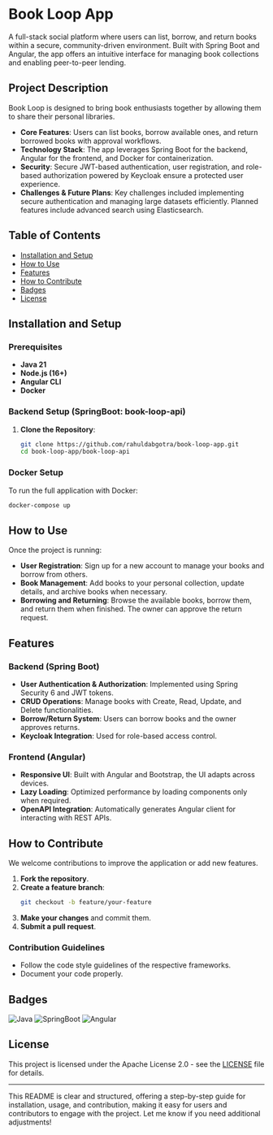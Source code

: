 # Book Loop App

A full-stack social platform where users can list, borrow, and return books within a secure, community-driven environment. Built with Spring Boot and Angular, the app offers an intuitive interface for managing book collections and enabling peer-to-peer lending.

## Project Description

Book Loop is designed to bring book enthusiasts together by allowing them to share their personal libraries.
- **Core Features**: Users can list books, borrow available ones, and return borrowed books with approval workflows.
- **Technology Stack**: The app leverages Spring Boot for the backend, Angular for the frontend, and Docker for containerization.
- **Security**: Secure JWT-based authentication, user registration, and role-based authorization powered by Keycloak ensure a protected user experience.
- **Challenges & Future Plans**: Key challenges included implementing secure authentication and managing large datasets efficiently. Planned features include advanced search using Elasticsearch.

## Table of Contents

- [Installation and Setup](#installation-and-setup)
- [How to Use](#how-to-use)
- [Features](#features)
- [How to Contribute](#how-to-contribute)
- [Badges](#badges)
- [License](#license)

## Installation and Setup

### Prerequisites
- **Java 21**
- **Node.js (16+)**
- **Angular CLI**
- **Docker**

### Backend Setup (SpringBoot: book-loop-api)
1. **Clone the Repository**:
   ```bash
   git clone https://github.com/rahuldabgotra/book-loop-app.git
   cd book-loop-app/book-loop-api
   ```

[//]: # (2. **Configure MySQL Database**:)

[//]: # (    - Set up a MySQL database and update `application.properties` with your database details.)

[//]: # ()
[//]: # (3. **Run the Application**:)

[//]: # (   ```bash)

[//]: # (   ./mvnw spring-boot:run)

[//]: # (   ```)

[//]: # (4. **API Documentation**:  )

[//]: # (   Access Swagger documentation at `http://localhost:8080/swagger-ui.html`.)

[//]: # (### Frontend Setup &#40;Angular: book-loop-ui&#41;)

[//]: # (1. Navigate to the frontend directory:)

[//]: # (   ```bash)

[//]: # (   cd ../book-loop-angular)

[//]: # (   ```)

[//]: # (2. Install dependencies:)

[//]: # (   ```bash)

[//]: # (   npm install)

[//]: # (   ```)

[//]: # (3. Run the Angular app:)

[//]: # (   ```bash)

[//]: # (   ng serve)

[//]: # (   ```)

[//]: # (   Access the app at `http://localhost:4200`.)

### Docker Setup
To run the full application with Docker:
```bash
docker-compose up
```

## How to Use

Once the project is running:
- **User Registration**: Sign up for a new account to manage your books and borrow from others.
- **Book Management**: Add books to your personal collection, update details, and archive books when necessary.
- **Borrowing and Returning**: Browse the available books, borrow them, and return them when finished. The owner can approve the return request.

## Features

### Backend (Spring Boot)
- **User Authentication & Authorization**: Implemented using Spring Security 6 and JWT tokens.
- **CRUD Operations**: Manage books with Create, Read, Update, and Delete functionalities.
- **Borrow/Return System**: Users can borrow books and the owner approves returns.
- **Keycloak Integration**: Used for role-based access control.

### Frontend (Angular)
- **Responsive UI**: Built with Angular and Bootstrap, the UI adapts across devices.
- **Lazy Loading**: Optimized performance by loading components only when required.
- **OpenAPI Integration**: Automatically generates Angular client for interacting with REST APIs.

## How to Contribute

We welcome contributions to improve the application or add new features.
1. **Fork the repository**.
2. **Create a feature branch**:
   ```bash
   git checkout -b feature/your-feature
   ```
3. **Make your changes** and commit them.
4. **Submit a pull request**.

### Contribution Guidelines
- Follow the code style guidelines of the respective frameworks.
- Document your code properly.

## Badges

![Java](https://img.shields.io/badge/Java-21-blue.svg) ![SpringBoot](https://img.shields.io/badge/Spring%20Boot-3.3.4-green.svg) ![Angular](https://img.shields.io/badge/Angular-18-red.svg)

## License

This project is licensed under the Apache License 2.0 - see the [LICENSE](LICENSE) file for details.

---

This README is clear and structured, offering a step-by-step guide for installation, usage, and contribution, making it easy for users and contributors to engage with the project. Let me know if you need additional adjustments!